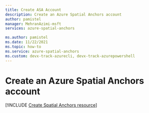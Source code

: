 ```yaml
---
title: Create ASA Account
description: Create an Azure Spatial Anchors account
author: pamistel
manager: MehranAzimi-msft
services: azure-spatial-anchors

ms.author: pamistel
ms.date: 11/22/2021
ms.topic: how-to
ms.service: azure-spatial-anchors
ms.custom: devx-track-azurecli, devx-track-azurepowershell
---
```


# Create an Azure Spatial Anchors account

[!INCLUDE [Create Spatial Anchors resource](../../../includes/spatial-anchors-get-started-create-resource.md)]
